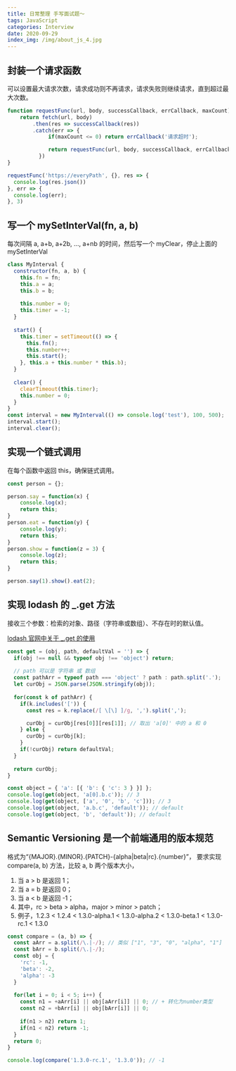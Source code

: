 ```yaml
---
title: 日常整理 手写面试题～
tags: JavaScript
categories: Interview
date: 2020-09-29
index_img: /img/about_js_4.jpg
---
```


## 封装一个请求函数
可以设置最大请求次数，请求成功则不再请求，请求失败则继续请求，直到超过最大次数。

```js
function requestFunc(url, body, successCallback, errCallback, maxCount) {
	return fetch(url, body)
      	.then(res => successCallback(res))
      	.catch(err => {
      		 if(maxCount <= 0) return errCallback('请求超时');

        	 return requestFunc(url, body, successCallback, errCallback, --maxCount); // 每次maxCount自减
    	  })
}

requestFunc('https://everyPath', {}, res => {
  console.log(res.json())
}, err => {
  console.log(err);
}, 3)
```

## 写一个 mySetInterVal(fn, a, b)
每次间隔 a, a+b, a+2b, ..., a+nb 的时间，然后写一个 myClear，停止上面的 mySetInterVal

```js
class MyInterval {
  constructor(fn, a, b) {
    this.fn = fn;
    this.a = a;
    this.b = b;
    
    this.number = 0;
    this.timer = -1;
  }
  
  start() {
    this.timer = setTimeout(() => {
      this.fn();
      this.number++;
      this.start();
    }, this.a + this.number * this.b);
  }
  
  clear() {
    clearTimeout(this.timer);
    this.number = 0;
  }
}
const interval = new MyInterval(() => console.log('test'), 100, 500);
interval.start();
interval.clear();
```

## 实现一个链式调用
在每个函数中返回 this，确保链式调用。

```js
const person = {};

person.say = function(x) {
    console.log(x);
    return this;  
}
person.eat = function(y) {
    console.log(y);
    return this;  
}
person.show = function(z = 3) {
    console.log(z);
    return this;  
}

person.say(1).show().eat(2);
```

## 实现 lodash 的 _.get 方法
接收三个参数：检索的对象、路径（字符串或数组）、不存在时的默认值。

[lodash 官网中关于 _.get 的使用](https://www.lodashjs.com/docs/lodash.get)

```js
const get = (obj, path, defaultVal = '') => {
  if(obj !== null && typeof obj !== 'object') return;
  
  // path 可以是 字符串 或 数组
  const pathArr = typeof path === 'object' ? path : path.split('.');
  let curObj = JSON.parse(JSON.stringify(obj));
  
  for(const k of pathArr) {
    if(k.includes('[')) {
      const res = k.replace(/[ \[\] ]/g, ',').split(',');

      curObj = curObj[res[0]][res[1]]; // 取出 'a[0]' 中的 a 和 0
    } else {
      curObj = curObj[k];	
    }
    if(!curObj) return defaultVal;
  }
  
  return curObj;
}

const object = { 'a': [{ 'b': { 'c': 3 } }] };
console.log(get(object, 'a[0].b.c')); // 3
console.log(get(object, ['a', '0', 'b', 'c'])); // 3
console.log(get(object, 'a.b.c', 'default')); // default
console.log(get(object, 'b', 'default')); // default
```

## Semantic Versioning 是一个前端通用的版本规范
格式为“{MAJOR}.{MINOR}.{PATCH}-{alpha|beta|rc}.{number}”，
要求实现 compare(a, b) 方法，比较 a, b 两个版本大小，
  1. 当 a > b 是返回 1；
  2. 当 a = b 是返回 0；
  3. 当 a < b 是返回 -1；
  4. 其中，rc > beta > alpha，major > minor > patch；
  5. 例子，1.2.3 < 1.2.4 < 1.3.0-alpha.1 < 1.3.0-alpha.2 < 1.3.0-beta.1 < 1.3.0-rc.1 < 1.3.0
  
```js
const compare = (a, b) => {
  const aArr = a.split(/\.|-/); // 类似 ["1", "3", "0", "alpha", "1"]
  const bArr = b.split(/\.|-/);
  const obj = {
    'rc': -1,
    'beta': -2,
    'alpha': -3
  }
  
  for(let i = 0; i < 5; i++) {
    const n1 = +aArr[i] || obj[aArr[i]] || 0; // + 转化为number类型
    const n2 = +bArr[i] || obj[bArr[i]] || 0;
    
    if(n1 > n2) return 1;
    if(n1 < n2) return -1;
  }
  return 0;
}

console.log(compare('1.3.0-rc.1', '1.3.0')); // -1
```
